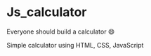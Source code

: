 # Js_calculator

Everyone should build a calculator 😄

Simple calculator using HTML, CSS, JavaScript
